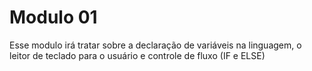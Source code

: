 # Modulo 01

Esse modulo irá tratar sobre a declaração de variáveis na linguagem, o leitor de teclado para o usuário e controle de fluxo (IF e ELSE)

